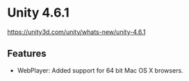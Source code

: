 # Unity 4.6.1

https://unity3d.com/unity/whats-new/unity-4.6.1

## Features



*   WebPlayer: Added support for 64 bit Mac OS X browsers.